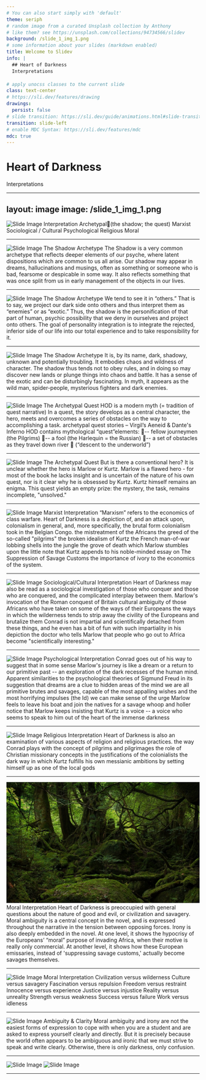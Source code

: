 ```yaml
---
# You can also start simply with 'default'
theme: seriph
# random image from a curated Unsplash collection by Anthony
# like them? see https://unsplash.com/collections/94734566/slidev
background: /slide_1_img_1.png
# some information about your slides (markdown enabled)
title: Welcome to Slidev
info: |
  ## Heart of Darkness
  Interpretations

# apply unocss classes to the current slide
class: text-center
# https://sli.dev/features/drawing
drawings:
  persist: false
# slide transition: https://sli.dev/guide/animations.html#slide-transitions
transition: slide-left
# enable MDC Syntax: https://sli.dev/features/mdc
mdc: true
---
```


# Heart of Darkness
Interpretations

---
layout: image
image: /slide_1_img_1.png
---

![Slide Image](/slide_2_img_1.png)
Interpretation
Archetypal(the shadow; the quest)
Marxist
Sociological / Cultural
Psychological 
Religious
Moral

---

![Slide Image](/slide_3_img_1.png)
The Shadow Archetype
The Shadow is a very common archetype that reflects deeper elements of our psyche, where latent dispositions which are common to us all arise. 
Our shadow may appear in dreams, hallucinations and musings, often as something or someone who is bad, fearsome or despicable in some way. 
It also reflects something that was once split from us in early management of the objects in our lives.

---

![Slide Image](/slide_4_img_1.png)
The Shadow Archetype
We tend to see it in “others.” That is to say, we project our dark side onto others and thus interpret them as “enemies” or as “exotic.”
Thus, the shadow is the personification of that part of human, psychic possibility that we deny in ourselves and project onto others. 
The goal of personality integration is to integrate the rejected, inferior side of our life into our total experience and to take responsibility for it.

---

![Slide Image](/slide_5_img_1.png)
The Shadow Archetype
It is, by its name, dark, shadowy, unknown and potentially troubling. It embodies chaos and wildness of character. 
The shadow thus tends not to obey rules, and in doing so may discover new lands or plunge things into chaos and battle. 
It has a sense of the exotic and can be disturbingly fascinating. In myth, it appears as the wild man, spider-people, mysterious fighters and dark enemies.

---

![Slide Image](/slide_6_img_1.png)
The Archetypal Quest
HOD is a modern myth (= tradition of quest narrative)
In a quest, the story develops as a central character, the hero, meets and overcomes a series of obstacles on the way to accomplishing a task. 
archetypal quest stories – Virgil’s Aeneid & Dante's Inferno
HOD contains mythological “quest”elements: -- fellow journeymen (the Pilgrims) -- a fool (the Harlequin = the Russian) -- a set of obstacles as they travel down river     (“descent to the underworld”)

---

![Slide Image](/slide_7_img_1.png)
The Archetypal Quest
But is there a conventional hero? 
It is unclear whether the hero is Marlow or Kurtz. 
Marlow is a flawed hero - for most of the book he lacks insight and is uncertain of the nature of his own quest, nor is it clear why he is obsessed by Kurtz. 
Kurtz himself remains an enigma. This quest yields an empty prize: the mystery, the task, remains incomplete, "unsolved."

---

![Slide Image](/slide_8_img_1.png)
Marxist Interpretation
“Marxism” refers to the economics of class warfare.
Heart of Darkness is a depiction of, and an attack upon, colonialism in general, and, more specifically, the brutal form colonialism took in the Belgian Congo. 
the mistreatment of the Africans 
the greed of the so-called "pilgrims" 
the broken idealism of Kurtz
the French man-of-war lobbing shells into the jungle 
the grove of death which Marlow stumbles upon
the little note that Kurtz appends to his noble-minded essay on The Suppression of Savage Customs
the importance of ivory to the economics of the system.

---

![Slide Image](/slide_9_img_1.png)
Sociological/Cultural Interpretation
Heart of Darkness may also be read as a sociological investigation of those who conquer and those who are conquered, and the complicated interplay between them. 
Marlow's invocation of the Roman conquest of Britain 
cultural ambiguity of those Africans who have taken on some of the ways of their Europeans 
the ways in which the wilderness tends to strip away the civility of the Europeans and brutalize them 
Conrad is not impartial and scientifically detached from these things, and he even has a bit of fun with such impartiality in his depiction the doctor who tells Marlow that people who go out to Africa become "scientifically interesting."

---

![Slide Image](/slide_10_img_1.png)
Psychological Interpretation
Conrad goes out of his way to suggest that in some sense Marlow's journey is like a dream or a return to our primitive past -- an exploration of the dark recesses of the human mind. 
Apparent similarities to the psychological theories of Sigmund Freud in its suggestion that dreams are a clue to hidden areas of the mind
we are all primitive brutes and savages, capable of the most appalling wishes and the most horrifying impulses (the Id)
we can make sense of the urge Marlow feels to leave his boat and join the natives for a savage whoop and holler 
notice that Marlow keeps insisting that Kurtz is a voice -- a voice who seems to speak to him out of the heart of the immense darkness

---

![Slide Image](/slide_11_img_1.png)
Religious Interpretation
Heart of Darkness is also an examination of various aspects of religion and religious practices.
the way Conrad plays with the concept of pilgrims and pilgrimages 
the role of Christian missionary concepts in the justifications of the colonialists
the dark way in which Kurtz fulfills his own messianic ambitions by setting himself up as one of the local gods

---

![Slide Image](/public/slide_12_img_1.png)
Moral Interpretation
Heart of Darkness is preoccupied with general questions about the nature of good and evil, or civilization and savagery. 
Moral ambiguity is a central concept in the novel, and is expressed throughout the narrative in the tension between opposing forces.
Irony is also deeply embedded in the novel.
At one level, it shows the hypocrisy of the Europeans’ “moral” purpose of invading Africa, when their motive is really only commercial. 
At another level, it shows how these European emissaries, instead of 'suppressing savage customs,' actually become savages themselves.

---

![Slide Image](/slide_13_img_1.png)
Moral Interpretation
Civilization versus wilderness
Culture versus savagery
Fascination versus repulsion
Freedom versus restraint
Innocence versus experience
Justice versus injustice
Reality versus unreality
Strength versus weakness
Success versus failure
Work versus idleness

---

![Slide Image](/slide_14_img_1.png)
Ambiguity & Clarity
Moral ambiguity and irony are not the easiest forms of expression to cope with when you are a student and are asked to express yourself clearly and directly.
But it is precisely because the world often appears to be ambiguous and ironic that we must strive to speak and write clearly.
Otherwise, there is only darkness, only confusion.

---

![Slide Image](/slide_15_img_1.png)
![Slide Image](/slide_15_img_2.png)

---

